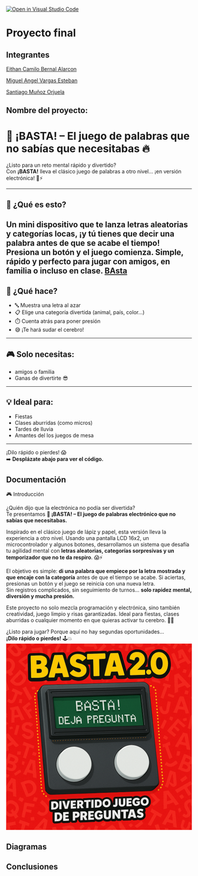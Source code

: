 [![Open in Visual Studio Code](https://classroom.github.com/assets/open-in-vscode-2e0aaae1b6195c2367325f4f02e2d04e9abb55f0b24a779b69b11b9e10269abc.svg)](https://classroom.github.com/online_ide?assignment_repo_id=19632335&assignment_repo_type=AssignmentRepo)


# Proyecto final

## Integrantes

[Eithan Camilo Bernal Alarcon](https://github.com/EithanCBernal)

[Miguel Angel Vargas Esteban](https://github.com/miguelitoapk)

[Santiago Muñoz Orjuela](https://github.com/santiagomunoz713) 

## Nombre del proyecto: 

# 🚨 ¡BASTA! – El juego de palabras que no sabías que necesitabas 🔥

¿Listo para un reto mental rápido y divertido?  
Con **¡BASTA!** lleva el clásico juego de palabras a otro nivel… ¡en versión electrónica! 🧠⚡

---

## 🤩 ¿Qué es esto?
Un mini dispositivo que te lanza **letras aleatorias** y **categorías locas**, ¡y tú tienes que decir una palabra antes de que se acabe el tiempo!  
Presiona un botón y el juego comienza. Simple, rápido y perfecto para jugar con amigos, en familia o incluso en clase.
[BAsta](/ChatGPT%20Image%2025%20may%202025,%2019_35_46.png)
---

## 🧩 ¿Qué hace?
- 🔤 Muestra una letra al azar
- 📋 Elige una categoría divertida (animal, país, color…)
- ⏱️ Cuenta atrás para poner presión
- 😅 ¡Te hará sudar el cerebro!

---

## 🎮 Solo necesitas:

- amigos o familia
- Ganas de divertirte 😎  

---

## 💡 Ideal para:
- Fiestas  
- Clases aburridas (como micros)  
- Tardes de lluvia  
- Amantes del los juegos de mesa 

---

¡Dilo rápido o pierdes! 😱  
➡️ **Desplázate abajo para ver el código.**  




## Documentación


 🎮 Introducción

¿Quién dijo que la electrónica no podía ser divertida?  
Te presentamos **🚨 ¡BASTA! – El juego de palabras electrónico que no sabías que necesitabas.**

Inspirado en el clásico juego de lápiz y papel, esta versión lleva la experiencia a otro nivel. Usando una pantalla LCD 16x2, un microcontrolador y algunos botones, desarrollamos un sistema que desafía tu agilidad mental con **letras aleatorias, categorías sorpresivas y un temporizador que no te da respiro**. 😱⚡

El objetivo es simple: **di una palabra que empiece por la letra mostrada y que encaje con la categoría** antes de que el tiempo se acabe. Si aciertas, presionas un botón y el juego se reinicia con una nueva letra.  
Sin registros complicados, sin seguimiento de turnos… **solo rapidez mental, diversión y mucha presión.**

Este proyecto no solo mezcla programación y electrónica, sino también creatividad, juego limpio y risas garantizadas. Ideal para fiestas, clases aburridas o cualquier momento en que quieras activar tu cerebro. 🧠🔥

¿Listo para jugar? Porque aquí no hay segundas oportunidades…  
**¡Dilo rápido o pierdes!** 🕹️💥
![Basta Promocional](/ChatGPT%20Image%2025%20may%202025,%2019_26_19.png)

## Diagramas


## Conclusiones


<!-- Crear una carpeta src e incluir en ella los códigos y/o el proyecto de mplab-->
